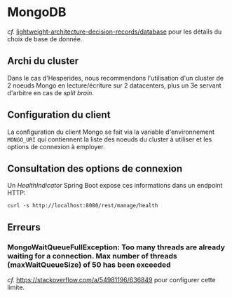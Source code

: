 # MongoDB

_cf._ [lightweight-architecture-decision-records/database](../lightweight-architecture-decision-records/database.md) pour les détails du choix de base de donnée.

## Archi du cluster

Dans le cas d'Hesperides, nous recommendons l'utilisation d'un cluster de 2 noeuds Mongo en lecture/écriture sur 2 datacenters, plus un 3e servant d'arbitre en cas de _split brain_.

## Configuration du client

La configuration du client Mongo se fait via la variable d'environnement `MONGO_URI` qui contiennent
la liste des noeuds du cluster à utiliser et les options de connexion à employer.

## Consultation des options de connexion

Un _HealthIndicator_ Spring Boot expose ces informations dans un endpoint HTTP:

    curl -s http://localhost:8080/rest/manage/health

## Erreurs

### MongoWaitQueueFullException: Too many threads are already waiting for a connection. Max number of threads (maxWaitQueueSize) of 50 has been exceeded

_cf._ https://stackoverflow.com/a/54981196/636849 pour configurer cette limite.
